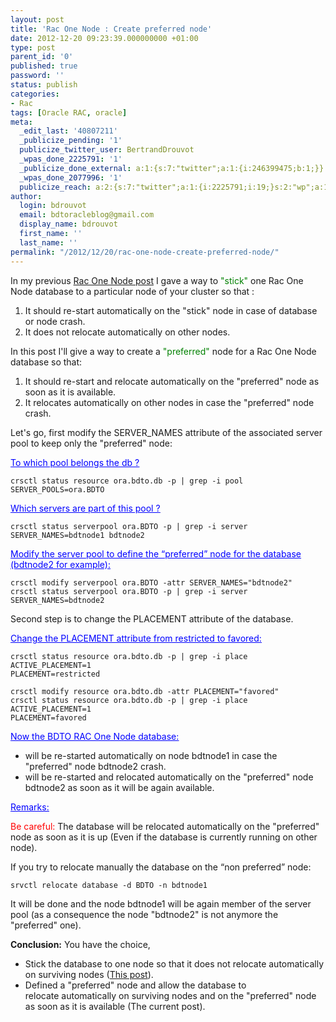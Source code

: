 ```yaml
---
layout: post
title: 'Rac One Node : Create preferred node'
date: 2012-12-20 09:23:39.000000000 +01:00
type: post
parent_id: '0'
published: true
password: ''
status: publish
categories:
- Rac
tags: [Oracle RAC, oracle]
meta:
  _edit_last: '40807211'
  _publicize_pending: '1'
  publicize_twitter_user: BertrandDrouvot
  _wpas_done_2225791: '1'
  _publicize_done_external: a:1:{s:7:"twitter";a:1:{i:246399475;b:1;}}
  _wpas_done_2077996: '1'
  publicize_reach: a:2:{s:7:"twitter";a:1:{i:2225791;i:19;}s:2:"wp";a:1:{i:0;i:8;}}
author:
  login: bdrouvot
  email: bdtoracleblog@gmail.com
  display_name: bdrouvot
  first_name: ''
  last_name: ''
permalink: "/2012/12/20/rac-one-node-create-preferred-node/"
---
```


In my previous [Rac One Node post](http://bdrouvot.wordpress.com/2012/12/13/rac-one-node-avoid-automatic-database-relocation/ "RAC One Node : Avoid automatic database relocation") I gave a way to <span style="color:#008000;">"stick"</span> one Rac One Node database to a particular node of your cluster so that :

1.  It should re-start automatically on the "stick" node in case of database or node crash.
2.  It does not relocate automatically on other nodes.

In this post I'll give a way to create a <span style="color:#008000;">"preferred"</span> node for a Rac One Node database so that:

1.  It should re-start and relocate automatically on the "preferred" node as soon as it is available.
2.  It relocates automatically on other nodes in case the "preferred" node crash.

Let's go, first modify the SERVER\_NAMES attribute of the associated server pool to keep only the "preferred" node:

<span style="text-decoration:underline;"><span style="color:#0000ff;text-decoration:underline;">To which pool belongs the db ?</span></span>

    crsctl status resource ora.bdto.db -p | grep -i pool
    SERVER_POOLS=ora.BDTO

<span style="text-decoration:underline;"><span style="color:#0000ff;text-decoration:underline;">Which servers are part of this pool ?</span></span>

    crsctl status serverpool ora.BDTO -p | grep -i server
    SERVER_NAMES=bdtnode1 bdtnode2

<span style="text-decoration:underline;"><span style="color:#0000ff;text-decoration:underline;">Modify the server pool to define the “preferred” node for the database (bdtnode2 for example):</span></span>

    crsctl modify serverpool ora.BDTO -attr SERVER_NAMES="bdtnode2"
    crsctl status serverpool ora.BDTO -p | grep -i server
    SERVER_NAMES=bdtnode2

Second step is to change the PLACEMENT attribute of the database.

<span style="text-decoration:underline;"><span style="color:#0000ff;text-decoration:underline;">Change the PLACEMENT attribute from restricted to favored:</span></span>

    crsctl status resource ora.bdto.db -p | grep -i place
    ACTIVE_PLACEMENT=1
    PLACEMENT=restricted

    crsctl modify resource ora.bdto.db -attr PLACEMENT="favored"
    crsctl status resource ora.bdto.db -p | grep -i place
    ACTIVE_PLACEMENT=1
    PLACEMENT=favored

<span style="text-decoration:underline;"><span style="color:#0000ff;text-decoration:underline;">Now the BDTO RAC One Node database:</span></span>

-   will be re-started automatically on node bdtnode1 in case the "preferred" node bdtnode2 crash.
-   will be re-started and relocated automatically on the "preferred" node bdtnode2 as soon as it will be again available.

<span style="text-decoration:underline;"><span style="color:#0000ff;text-decoration:underline;">Remarks:</span></span>

<span style="color:#ff0000;">Be careful:</span> The database will be relocated automatically on the "preferred" node as soon as it is up (Even if the database is currently running on other node).

If you try to relocate manually the database on the “non preferred” node:

    srvctl relocate database -d BDTO -n bdtnode1

It will be done and the node bdtnode1 will be again member of the server pool (as a consequence the node "bdtnode2" is not anymore the "preferred" one).

**Conclusion:** You have the choice,

-   Stick the database to one node so that it does not relocate automatically on surviving nodes ([This post](http://bdrouvot.wordpress.com/2012/12/13/rac-one-node-avoid-automatic-database-relocation/ "RAC One Node : Avoid automatic database relocation")).
-   Defined a "preferred" node and allow the database to relocate automatically on surviving nodes and on the "preferred" node as soon as it is available (The current post).
